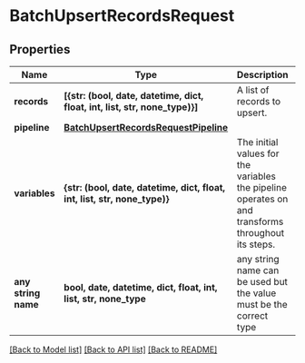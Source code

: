 # BatchUpsertRecordsRequest


## Properties
Name | Type | Description | Notes
------------ | ------------- | ------------- | -------------
**records** | **[{str: (bool, date, datetime, dict, float, int, list, str, none_type)}]** | A list of records to upsert. | 
**pipeline** | [**BatchUpsertRecordsRequestPipeline**](BatchUpsertRecordsRequestPipeline.md) |  | [optional] 
**variables** | **{str: (bool, date, datetime, dict, float, int, list, str, none_type)}** | The initial values for the variables the pipeline operates on and transforms throughout its steps. | [optional] 
**any string name** | **bool, date, datetime, dict, float, int, list, str, none_type** | any string name can be used but the value must be the correct type | [optional]

[[Back to Model list]](../README.md#documentation-for-models) [[Back to API list]](../README.md#documentation-for-api-endpoints) [[Back to README]](../README.md)


